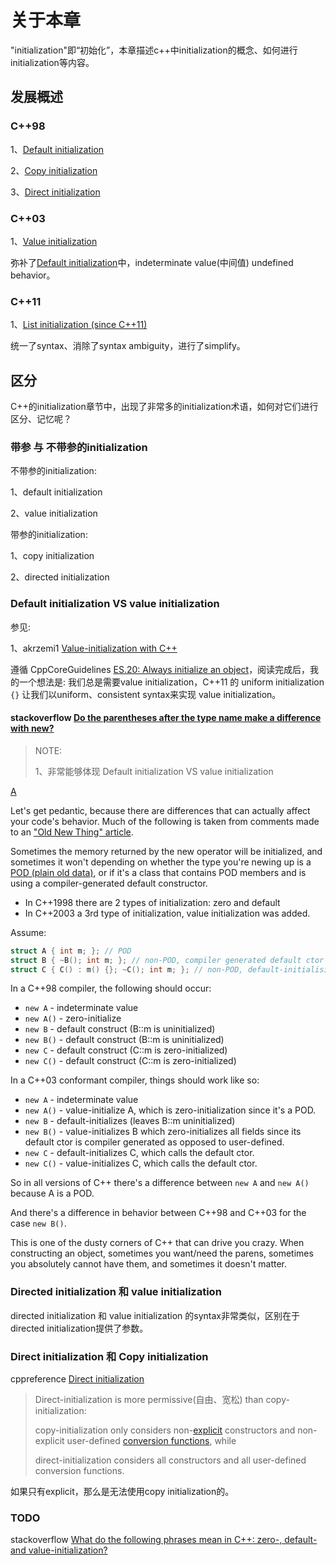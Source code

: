 # 关于本章

"initialization"即“初始化”，本章描述c++中initialization的概念、如何进行initialization等内容。

## 发展概述



### C++98 

1、[Default initialization](https://en.cppreference.com/w/cpp/language/default_initialization)

2、[Copy initialization](https://en.cppreference.com/w/cpp/language/copy_initialization)

3、[Direct initialization](https://en.cppreference.com/w/cpp/language/direct_initialization)

### C++03 

1、[Value initialization](https://en.cppreference.com/w/cpp/language/value_initialization) 

弥补了[Default initialization](https://en.cppreference.com/w/cpp/language/default_initialization)中，indeterminate value(中间值) undefined behavior。

### C++11 

1、[List initialization (since C++11)](https://en.cppreference.com/w/cpp/language/list_initialization)

统一了syntax、消除了syntax ambiguity，进行了simplify。



## 区分

C++的initialization章节中，出现了非常多的initialization术语，如何对它们进行区分、记忆呢？

### 带参 与 不带参的initialization

不带参的initialization:

1、default initialization

2、value initialization

带参的initialization:

1、copy initialization

2、directed initialization

### Default initialization VS value initialization

参见:

1、akrzemi1 [Value-initialization with C++](https://akrzemi1.wordpress.com/2013/09/10/value-initialization-with-c/)

遵循 CppCoreGuidelines [ES.20: Always initialize an object](https://isocpp.github.io/CppCoreGuidelines/CppCoreGuidelines#Res-always)，阅读完成后，我的一个想法是: 我们总是需要value initialization，C++11 的 uniform initialization `{}` 让我们以uniform、consistent syntax来实现 value initialization。



#### stackoverflow [Do the parentheses after the type name make a difference with new?](https://stackoverflow.com/questions/620137/do-the-parentheses-after-the-type-name-make-a-difference-with-new)

> NOTE: 
>
> 1、非常能够体现 Default initialization VS value initialization

[A](https://stackoverflow.com/a/620402)

Let's get pedantic, because there are differences that can actually affect your code's behavior. Much of the following is taken from comments made to an ["Old New Thing" article](https://devblogs.microsoft.com/oldnewthing/20061214-02/?p=28713).

Sometimes the memory returned by the new operator will be initialized, and sometimes it won't depending on whether the type you're newing up is a [POD (plain old data)](https://stackoverflow.com/questions/146452/what-are-pod-types-in-c), or if it's a class that contains POD members and is using a compiler-generated default constructor.

- In C++1998 there are 2 types of initialization: zero and default
- In C++2003 a 3rd type of initialization, value initialization was added.

Assume:

```cpp
struct A { int m; }; // POD
struct B { ~B(); int m; }; // non-POD, compiler generated default ctor
struct C { C() : m() {}; ~C(); int m; }; // non-POD, default-initialising m
```

In a C++98 compiler, the following should occur:

- `new A` - indeterminate value
- `new A()` - zero-initialize
- `new B` - default construct (B::m is uninitialized)
- `new B()` - default construct (B::m is uninitialized)
- `new C` - default construct (C::m is zero-initialized)
- `new C()` - default construct (C::m is zero-initialized)

In a C++03 conformant compiler, things should work like so:

- `new A` - indeterminate value
- `new A()` - value-initialize A, which is zero-initialization since it's a POD.
- `new B` - default-initializes (leaves B::m uninitialized)
- `new B()` - value-initializes B which zero-initializes all fields since its default ctor is compiler generated as opposed to user-defined.
- `new C` - default-initializes C, which calls the default ctor.
- `new C()` - value-initializes C, which calls the default ctor.

So in all versions of C++ there's a difference between `new A` and `new A()` because A is a POD.

And there's a difference in behavior between C++98 and C++03 for the case `new B()`.

This is one of the dusty corners of C++ that can drive you crazy. When constructing an object, sometimes you want/need the parens, sometimes you absolutely cannot have them, and sometimes it doesn't matter.

### Directed initialization 和 value initialization

directed initialization 和 value initialization 的syntax非常类似，区别在于directed initialization提供了参数。



### Direct initialization 和 Copy initialization

cppreference [Direct initialization](https://en.cppreference.com/w/cpp/language/direct_initialization) 

> Direct-initialization is more permissive(自由、宽松) than copy-initialization: 
>
> copy-initialization only considers non-[explicit](https://en.cppreference.com/w/cpp/language/explicit) constructors and non-explicit user-defined [conversion functions](https://en.cppreference.com/w/cpp/language/cast_operator), while 
>
> direct-initialization considers all constructors and all user-defined conversion functions.

如果只有explicit，那么是无法使用copy initialization的。



### TODO

stackoverflow [What do the following phrases mean in C++: zero-, default- and value-initialization?](https://stackoverflow.com/questions/1613341/what-do-the-following-phrases-mean-in-c-zero-default-and-value-initializat)